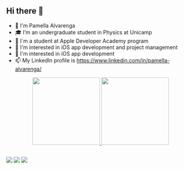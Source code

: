 ## Hi there 👋


- 👋 I'm Pamella Alvarenga
- 🎓 I’m an undergraduate student in Physics at Unicamp
- 🍎 I`m a student at Apple Developer Academy program
- 👀 I'm interested in iOS app development and project management
- 🤔 I'm interested in iOS app development
- 📫 My LinkedIn profile is https://www.linkedin.com/in/pamella-alvarenga/

<div align="center">
  <a href="https://github.com/Pamella-304">
  <img height="180em" src="https://github-readme-stats.vercel.app/api?username=Pamella-304&show_icons=true&theme=dark&include_all_commits=true&count_private=true"/>
  <img height="180em" src="https://github-readme-stats.vercel.app/api/top-langs/?username=Pamella-304&layout=compact&langs_count=7&theme=dark"/>
</div>

##

<div class="center">
  <a href="https://www.instagram.com/alvpamella/" target="_blank"><img src="https://img.shields.io/badge/-Instagram-%23E4405F?style=for-the-badge&logo=instagram&logoColor=white" target="_blank"></a>
  <a href = "mailto:pamella.as.304@gmail.com"><img src="https://img.shields.io/badge/Gmail-D14836?style=for-the-badge&logo=gmail&logoColor=white" target="_blank"></a>
  <a href="https://www.linkedin.com/in/pamella-alvarenga/" target="_blank"><img src="https://img.shields.io/badge/-LinkedIn-%230077B5?style=for-the-badge&logo=linkedin&logoColor=white" target="_blank"></a>
  </div>
